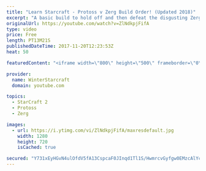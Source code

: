```yaml
---
title: "Learn Starcraft - Protoss v Zerg Build Order! (Updated 2018)"
excerpt: "A basic build to hold off and then defeat the disgusting Zerg! Meant for lower level players who have little direction, not for high level players looking for the dankest meta :) -- Watch live at https://www.twitch.tv/wintergaming"
originalUrl: https://youtube.com/watch?v=ZlNdkpjFifA
type: video
price: Free
length: PT13M21S
publishedDateTime: 2017-11-20T12:23:53Z
heat: 50

featuredContent: "<iframe width=\"800\" height=\"500\" frameborder=\"0\" src=\"https://www.youtube.com/embed/ZlNdkpjFifA\" allow=\"accelerometer; autoplay; encrypted-media; gyroscope; picture-in-picture\" allowfullscreen></iframe>"

provider:
  name: WinterStarcraft
  domain: youtube.com

topics:
  - StarCraft 2
  - Protoss
  - Zerg

images:
  - url: https://i.ytimg.com/vi/ZlNdkpjFifA/maxresdefault.jpg
    width: 1280
    height: 720
    isCached: true

secured: "Y731xEyHGvN4ulOfdV5fA13CspcaF0JInqd1Tl1S/HwmrcvGyfgw0EMzcAlYc39hgXLWNGF819ggdIKde9MbYYG8MT0R5ZHt82BVD4c7LtsBjJEXSpF9X4i4YtqeS3tmTluGxixZHMHcP3EXgmFVn7cnEqtrb2zpksGv78UY54yA+zxGymKaf9g42QAc8m5O9/rMTAH9VuiH5C139lNA/NNXxlhQmT6mbdqkj2SxIWL8J/i5Fz+65hqoNvzxM0lMUj+rMAPNxWjwZomygg7gzEozgVvCLJJjRUcqtqbK1seHZNzTQxNpLoPFxdTWlr+iM6N18/qcxp5hU9QQ/YcwF6gJq7RuhxqokqwVcLE9051kkSgpOLi7b5349kKRMnu4887z8WArpB9Vw8ji24Y4DR6yo8kRlgUoaaANvUAntEY=;oN1jV43zDOCvBjG06KH/Zw=="
---
```


